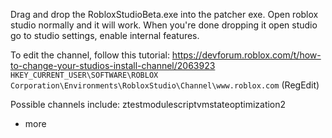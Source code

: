 Drag and drop the RobloxStudioBeta.exe into the patcher exe. Open roblox studio normally and it will work.
When you're done dropping it open studio go to studio settings, enable internal features.

To edit the channel, follow this tutorial: https://devforum.roblox.com/t/how-to-change-your-studios-install-channel/2063923
```HKEY_CURRENT_USER\SOFTWARE\ROBLOX Corporation\Environments\RobloxStudio\Channel\www.roblox.com``` (RegEdit)

Possible channels include:
ztestmodulescriptvmstateoptimization2
+ more
